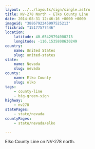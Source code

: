 ```yaml
---
layout: ../../layouts/sign/single.astro
title: NV-278 North - Elko County Line
date: 2014-08-31 12:46:16 +0000 +0000
imageid: "3886792245997525213"
flickrid: "15177577446"
location:
    latitude: 40.65429794000213
    longitude: -116.1535808630249
country:
    name: United States
    slug: united-states
state:
    name: Nevada
    slug: nevada
county:
    name: Elko County
    slug: elko
tags:
    - county-line
    - big-green-sign
highway:
    - nv278
statePages:
    - state/nevada
countyPages:
    - state/nevada/elko

---
```

Elko County Line on NV-278 north.